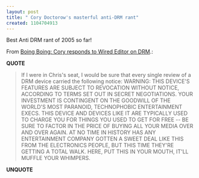 ```yaml
---
layout: post
title: " Cory Doctorow's masterful anti-DRM rant"
created: 1104704913
---
```

<p>Best Anti DRM rant of 2005 so far!
</p><p>From <a href="http://www.boingboing.net/2004/12/29/cory_responds_to_wir.html">Boing Boing: Cory responds to Wired Editor on DRM</a>.:</p>
<p><b>QUOTE</b></p><blockquote><p>If I were in Chris's seat, I would be sure that every single review of a DRM device carried the following notice: WARNING: THIS DEVICE'S FEATURES ARE SUBJECT TO REVOCATION WITHOUT NOTICE, ACCORDING TO TERMS SET OUT IN SECRET NEGOTIATIONS. YOUR INVESTMENT IS CONTINGENT ON THE GOODWILL OF THE WORLD'S MOST PARANOID, TECHNOPHOBIC ENTERTAINMENT EXECS. THIS DEVICE AND DEVICES LIKE IT ARE TYPICALLY USED TO CHARGE YOU FOR THINGS YOU USED TO GET FOR FREE -- BE SURE TO FACTOR IN THE PRICE OF BUYING ALL YOUR MEDIA OVER AND OVER AGAIN. AT NO TIME IN HISTORY HAS ANY ENTERTAINMENT COMPANY GOTTEN A SWEET DEAL LIKE THIS FROM THE ELECTRONICS PEOPLE, BUT THIS TIME THEY'RE GETTING A TOTAL WALK. HERE, PUT THIS IN YOUR MOUTH, IT'LL MUFFLE YOUR WHIMPERS.</p></blockquote><p><b>UNQUOTE</b></p>



